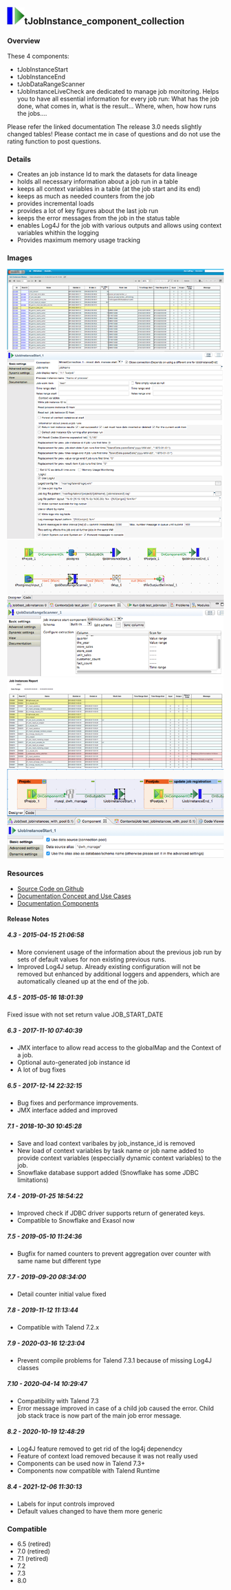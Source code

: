 ## <img src='./logo.jpg' width='40' height='40'>tJobInstance_component_collection

### Overview
These 4 components:
- tJobInstanceStart
- tJobInstanceEnd
- tJobDataRangeScanner
- tJobInstanceLiveCheck
are dedicated to manage job monitoring.
Helps you to have all essential information for every job run:
What has the job done, what comes in, what is the result...
Where, when, how how runs the jobs....
 
Please refer the linked documentation
The release 3.0 needs slightly changed tables!
Please contact me in case of questions and do not use the rating function to post questions.

### Details
* Creates an job instance Id to mark the datasets for data lineage
* holds all necessary information about a job run in a table
* keeps all context variables in a table (at the job start and its end)
* keeps as much as needed counters from the job
* provides incremental loads
* provides a lot of key figures about the last job run
* keeps the error messages from the job in the status table
* enables Log4J for the job with various outputs and allows using context variables whithin the logging
* Provides maximum memory usage tracking
### Images
<a href='./screenshots/v_8.4__39.jpg'><img src='./screenshots/v_8.4__39.jpg' ></a>
<a href='./screenshots/v_8.4__38.jpg'><img src='./screenshots/v_8.4__38.jpg' ></a>
<a href='./screenshots/v_8.4__37.jpg'><img src='./screenshots/v_8.4__37.jpg' ></a>
<a href='./screenshots/v_8.2__36.jpg'><img src='./screenshots/v_8.2__36.jpg' ></a>
<a href='./screenshots/v_8.2__35.jpg'><img src='./screenshots/v_8.2__35.jpg' ></a>


### Resources
 * <a href=https://github.com/jlolling/talendcomp_tJobInstance>Source Code on Github</a>
 * <a href=http://jan-lolling.de//talend/cimt_framework/talend_job_instance_components_usecases.pdf>Documentation Concept and Use Cases</a>
 * <a href=https://github.com/jlolling/talendcomp_tJobInstance/blob/master/doc/tJobInstanceStart.pdf>Documentation Components</a>

#### Release Notes

##### 4.3 - 2015-04-15 21:06:58
* More convienent usage of the information about the previous job run by sets of default values for non existing previous runs.
* Improved Log4J setup. Already existing configuration will not be removed but enhanced by additional loggers and appenders, which are automatically cleaned up at the end of the job.
##### 4.5 - 2015-05-16 18:01:39
Fixed issue with not set return value JOB_START_DATE
##### 6.3 - 2017-11-10 07:40:39
* JMX interface to allow read access to the globalMap and the Context of a job.
* Optional auto-generated job instance id
* A lot of bug fixes
##### 6.5 - 2017-12-14 22:32:15
* Bug fixes and performance improvements.
* JMX interface added and improved
##### 7.1 - 2018-10-30 10:45:28
* Save and load context varibales by job_instance_id is removed
* New load of context variables by task name or job name added to provide context variables (especcially dynamic context variables) to the job.
* Snowflake database support added (Snowflake has some JDBC limitations)
##### 7.4 - 2019-01-25 18:54:22
* Improved check if JDBC driver supports return of generated keys.
* Compatible to Snowflake and Exasol now
##### 7.5 - 2019-05-10 11:24:36
* Bugfix for named counters to prevent aggregation over counter with same name but different type
##### 7.7 - 2019-09-20 08:34:00
* Detail counter initial value fixed
##### 7.8 - 2019-11-12 11:13:44
* Compatible with Talend 7.2.x
##### 7.9 - 2020-03-16 12:23:04
* Prevent compile problems for Talend 7.3.1 because of missing Log4J classes
##### 7.10 - 2020-04-14 10:29:47
* Compatibility with Talend 7.3
* Error message improved in case of a child job caused the error. Child job stack trace is now part of the main job error message.
##### 8.2 - 2020-10-19 12:48:29
* Log4J feature removed to get rid of the log4j depenendcy
* Feature of context load removed because it was not really used
* Components can be used now in Talend 7.3+
* Components now compatible with Talend Runtime
##### 8.4 - 2021-12-06 11:30:13
* Labels for input controls improved
* Default values changed to have them more generic
### Compatible
 - 6.5 (retired)
 -  7.0 (retired)
 -  7.1 (retired)
 - 7.2
 - 7.3
 - 8.0